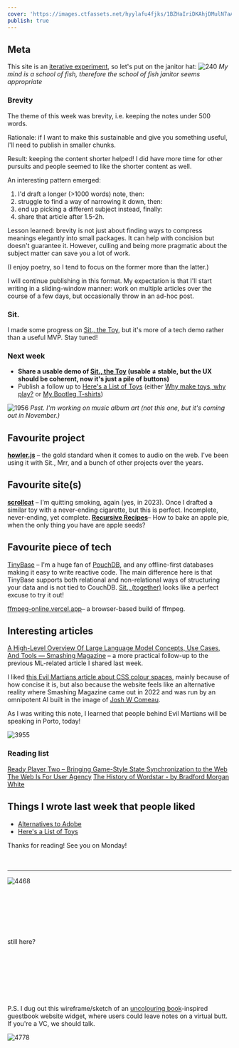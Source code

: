 ```yaml
---
cover: 'https://images.ctfassets.net/hyylafu4fjks/1BZHaIriDKAhjDMulN7aA1/ef0e93f7597ca3cd0cb823aa00118ae1/Untitled_Artwork_1.png'
publish: true
---
```

## Meta

This site is an [iterative experiment](<../../../111>), so let's put on the janitor hat:
![240](182624883_856620778253995_571075980421732300_n_17904835792889678.webp)
*My mind is a school of fish, therefore the school of fish janitor seems appropriate*

### Brevity 

The theme of this week was brevity, i.e. keeping the notes under 500 words. 

Rationale: if I want to make this sustainable and give you something useful, I'll need to publish in smaller chunks.

Result: keeping the content shorter helped! I did have more time for other pursuits and people seemed to like the shorter content as well.

An interesting pattern emerged:

1. I'd draft a longer (>1000 words) note, then:
2. struggle to find a way of narrowing it down, then:
3. end up picking a different subject instead, finally:
4. share that article after 1.5-2h.

Lesson learned: brevity is not just about finding ways to compress meanings elegantly into small packages. It can help with concision but doesn't guarantee it. However, culling and being more pragmatic about the subject matter can save you a lot of work.

(I enjoy poetry, so I tend to focus on the former more than the latter.)

I will continue publishing in this format. My expectation is that I'll start writing in a sliding-window manner: work on multiple articles over the course of a few days, but occasionally throw in an ad-hoc post.

### Sit.

I made some progress on [Sit., the Toy](<../../../Sit., (together)>), but it's more of a tech demo rather than a useful MVP. Stay tuned!


### Next week

- **Share a usable demo of [Sit., the Toy](<../../../Sit., (together)>) (usable ≠ stable, but the UX should be coherent, now it's just a pile of buttons)**
- Publish a follow up to [Here's a List of Toys](<../../../Here's a List of Toys>) (either [Why make toys, why play?](<../../../Why make toys, why play?>) or [My Bootleg T-shirts](<../../../My Bootleg T-shirts>))

![1956](music-band-cover.png)
*Psst. I'm working on music album art (not this one, but it's coming out in November.)*

## Favourite project

**[howler.js](https://howlerjs.com)** – the gold standard when it comes to audio on the web. I've been using it with Sit., Mrr, and a bunch of other projects over the years.

## Favourite site(s)

**[scrollcat](https://sc.rollc.at/)** – I'm quitting smoking, again (yes, in 2023). Once I drafted a similar toy with a never-ending cigarette, but this is perfect. Incomplete, never-ending, yet complete.
**[Recursive Recipes](https://recursiverecipes.schollz.com)**– How to bake an apple pie, when the only thing you have are apple seeds?


## Favourite piece of tech

[TinyBase](https://tinybase.org) – I'm a huge fan of [PouchDB](https://pouchdb.com), and any offline-first databases making it easy to write reactive code. The main difference here is that TinyBase supports both relational and non-relational ways of structuring your data and is not tied to CouchDB. [Sit., (together)](<../../../Sit., (together)>) looks like a perfect excuse to try it out!

[ffmpeg-online.vercel.app](https://ffmpeg-online.vercel.app/?inputOptions=-i&output=output.mp4&outputOptions=)– a browser-based build of ffmpeg.

## Interesting articles

[A High-Level Overview Of Large Language Model Concepts, Use Cases, And Tools — Smashing Magazine](https://www.smashingmagazine.com/2023/10/overview-large-language-model-concepts-use-cases-tools/) – a more practical follow-up to the previous ML-related article I shared last week.

I liked [this Evil Martians article about CSS colour spaces](https://evilmartians.com/chronicles/oklch-in-css-why-quit-rgb-hsl), mainly because of how concise it is, but also because the website feels like an alternative reality where Smashing Magazine came out in 2022 and was run by an omnipotent AI built in the image of [Josh W Comeau](https://www.joshwcomeau.com).

As I was writing this note, I learned that people behind Evil Martians will be speaking in Porto, today!

![3955](Pasted%20image%2020231020124209.png)


### Reading list 

[Ready Player Two – Bringing Game-Style State Synchronization to the Web](https://rocicorp.dev/blog/ready-player-two)
[The Web Is For User Agency](https://berjon.com/user-agency/)
[The History of Wordstar - by Bradford Morgan White](https://www.abortretry.fail/p/arrogant-difficult-powerful)

## Things I wrote last week that people liked

- [Alternatives to Adobe](<../../../Alternatives to Adobe>)
- [Here's a List of Toys](<../../../Here's a List of Toys>)

Thanks for reading! See you on Monday!
<br><br><br>


---
![4468](turn-around.png)
<br><br><br><br><br><br>
<br><br>still here?<br><br>
<br><br><br><br>
<br><br>


P.S. I dug out this wireframe/sketch of an [uncolouring book](https://lines.potato.horse)-inspired guestbook website widget, where users could leave notes on a virtual butt. If you're a VC, we should talk.


![4778](uncolouring-book-butt-art.png)
